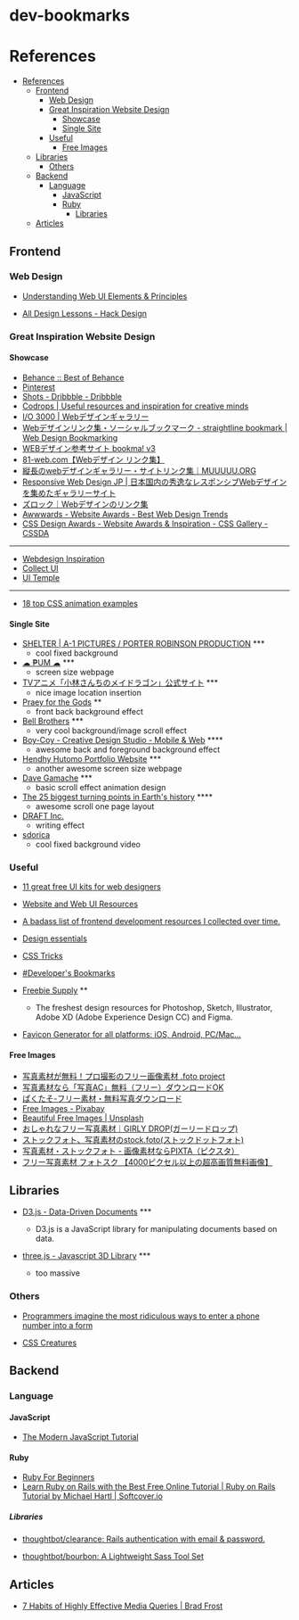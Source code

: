 # dev-bookmarks

# References

- [References](#references)
  - [Frontend](#frontend)
    - [Web Design](#web-design)
    - [Great Inspiration Website Design](#great-inspiration-website-design)
      - [Showcase](#showcase)
      - [Single Site](#single-site)
    - [Useful](#useful)
      - [Free Images](#free-images)
  - [Libraries](#libraries)
    - [Others](#others)
  - [Backend](#backend)
    - [Language](#language)
      - [JavaScript](#javascript)
      - [Ruby](#ruby)
        - [Libraries](#libraries)
  - [Articles](#articles)

## Frontend

### Web Design

- [Understanding Web UI Elements & Principles](https://www.awwwards.com/understanding-web-ui-elements-principles.html)

- [All Design Lessons - Hack Design](https://hackdesign.org/lessons)

### Great Inspiration Website Design

#### Showcase

- [Behance :: Best of Behance](https://www.behance.net/)
- [Pinterest](https://www.pinterest.com/)
- [Shots - Dribbble - Dribbble](https://dribbble.com/)
- [Codrops | Useful resources and inspiration for creative minds](https://tympanus.net/codrops/)
- [I/O 3000 | Webデザインギャラリー](https://io3000.com/)
- [Webデザインリンク集・ソーシャルブックマーク - straightline bookmark | Web Design Bookmarking](http://bm.straightline.jp/)
- [WEBデザイン参考サイト bookma! v3](https://bookma.org/)
- [81-web.com【Webデザイン リンク集】](http://81-web.com/)
- [縦長のwebデザインギャラリー・サイトリンク集｜MUUUUU.ORG](http://muuuuu.org/)
- [Responsive Web Design JP | 日本国内の秀逸なレスポンシブWebデザインを集めたギャラリーサイト](http://responsive-jp.com/)
- [ズロック｜Webデザインのリンク集](http://www.zzrock.net/)
- [Awwwards - Website Awards - Best Web Design Trends](https://www.awwwards.com/)
- [CSS Design Awards - Website Awards & Inspiration - CSS Gallery - CSSDA](https://www.cssdesignawards.com/)

---

- [Webdesign Inspiration](http://www.webdesign-inspiration.com/)
- [Collect UI](http://collectui.com/)
- [UI Temple](http://www.uitemple.com/)

---

- [18 top CSS animation examples](https://www.creativebloq.com/inspiration/css-animation-examples)

#### Single Site

- [SHELTER | A-1 PICTURES / PORTER ROBINSON PRODUCTION](http://sheltertheanimation.com/) ***
  - cool fixed background
- [☁ ₱UM ☁](http://estudiopum.com/) ***
  - screen size webpage
- [TVアニメ「小林さんちのメイドラゴン」公式サイト](http://maidragon.jp/) ***
  - nice image location insertion
- [Praey for the Gods](http://www.praeyforthegods.com/) **
  - front back background effect
- [Bell Brothers](http://bellbros.com/) ***
  - very cool background/image scroll effect
- [Boy-Coy - Creative Design Studio - Mobile & Web](http://www.boy-coy.com/#home) ****
  - awesome back and foreground background effect
- [Hendhy Hutomo Portfolio Website](http://hendhyhutomo.com/#/) ***
  - another awesome screen size webpage
- [Dave Gamache](http://davegamache.com/parallax/) ***
  - basic scroll effect animation design
- [The 25 biggest turning points in Earth's history](http://www.bbc.com/earth/bespoke/story/20150123-earths-25-biggest-turning-points/index.html) ****
  - awesome scroll one page layout
- [DRAFT Inc.](https://draft.co.jp/en/)
  - writing effect
- [sdorica](https://www.zh.sdorica.com/)
  - cool fixed background video

### Useful

- [11 great free UI kits for web designers](https://www.creativebloq.com/css3/11-great-free-ui-kits-web-designers-81410251)

- [Website and Web UI Resources](https://www.sketchappsources.com/tag/web.html)

- [A badass list of frontend development resources I collected over time.](https://gist.github.com/dypsilon/5819504)

- [Design essentials](https://github.com/collections/design-essentials)

- [CSS Tricks](https://css-tricks.com/)

- [#Developer's Bookmarks](https://github.com/laszlolm/dev-bookmarks)

- [Freebie Supply](https://freebiesupply.com/) **
  - The freshest design resources for Photoshop, Sketch, Illustrator, Adobe XD (Adobe Experience Design CC) and Figma.

- [Favicon Generator for all platforms: iOS, Android, PC/Mac...](https://realfavicongenerator.net/)

#### Free Images

- [写真素材が無料！プロ撮影のフリー画像素材 .foto project](https://free.foto.ne.jp/)
- [写真素材なら「写真AC」無料（フリー）ダウンロードOK](https://www.photo-ac.com/)
- [ぱくたそ-フリー素材・無料写真ダウンロード](https://www.pakutaso.com/)
- [Free Images - Pixabay](https://pixabay.com/)
- [Beautiful Free Images | Unsplash](https://unsplash.com/)
- [おしゃれなフリー写真素材｜GIRLY DROP(ガーリードロップ)](http://girlydrop.com/)
- [ストックフォト、写真素材のstock.foto(ストックドットフォト)](https://www.foto.ne.jp/)
- [写真素材・ストックフォト - 画像素材ならPIXTA（ピクスタ）](https://pixta.jp/)
- [フリー写真素材 フォトスク 【4000ピクセル以上の超高画質無料画像】](http://photosku.com/)

## Libraries

- [D3.js - Data-Driven Documents](https://d3js.org/) ***
  - D3.js is a JavaScript library for manipulating documents based on data.

- [three.js - Javascript 3D Library](https://threejs.org/) ***
  - too massive

### Others

- [Programmers imagine the most ridiculous ways to enter a phone number into a form](https://qz.com/679782/programmers-imagine-the-most-ridiculous-ways-to-input-a-phone-number/)

- [CSS Creatures](http://bennettfeely.com/csscreatures/)

## Backend

### Language

#### JavaScript

- [The Modern JavaScript Tutorial](http://javascript.info/)

#### Ruby

- [Ruby For Beginners](http://ruby-for-beginners.rubymonstas.org/)
- [Learn Ruby on Rails with the Best Free Online Tutorial | Ruby on Rails Tutorial by Michael Hartl |  Softcover.io](https://www.railstutorial.org/book)

##### Libraries

- [thoughtbot/clearance: Rails authentication with email &amp; password.](https://github.com/thoughtbot/clearance)

- [thoughtbot/bourbon: A Lightweight Sass Tool Set](https://github.com/thoughtbot/bourbon)

## Articles

- [7 Habits of Highly Effective Media Queries | Brad Frost](http://bradfrost.com/blog/post/7-habits-of-highly-effective-media-queries/)
